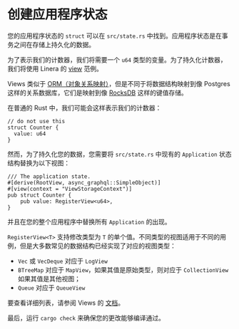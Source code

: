 # 创建应用程序状态

您的应用程序状态的 `struct` 可以在 `src/state.rs` 中找到。应用程序状态是在事务之间在存储上持久化的数据。

为了表示我们的计数器，我们将需要一个 `u64` 类型的变量。为了持久化计数器，我们将使用 Linera 的 [view](../advanced_topics/views.md) 范例。

Views 类似于 [ORM（对象关系映射）](https://en.wikipedia.org/wiki/Object–relational_mapping)，但是不同于将数据结构映射到像 Postgres 这样的关系数据库，它们是映射到像 [RocksDB](https://rocksdb.org/) 这样的键值存储。

在普通的 Rust 中，我们可能会这样表示我们的计数器：

```rust,ignore
// do not use this
struct Counter {
  value: u64
}
```

然而，为了持久化您的数据，您需要将 `src/state.rs` 中现有的 `Application` 状态结构替换为以下视图：

```rust,ignore
/// The application state.
#[derive(RootView, async_graphql::SimpleObject)]
#[view(context = "ViewStorageContext")]
pub struct Counter {
    pub value: RegisterView<u64>,
}
```

并且在您的整个应用程序中替换所有 `Application` 的出现。

`RegisterView<T>` 支持修改类型为 `T` 的单个值。不同类型的视图适用于不同的用例，但是大多数常见的数据结构已经实现了对应的视图类型：

- `Vec` 或 `VecDeque` 对应于 `LogView`
- `BTreeMap` 对应于 `MapView`，如果其值是原始类型，则对应于 `CollectionView` 如果其值是其他视图；
- `Queue` 对应于 `QueueView`

要查看详细列表，请参阅 Views 的 [文档](../advanced_topics/views.md)。

最后，运行 `cargo check` 来确保您的更改能够编译通过。